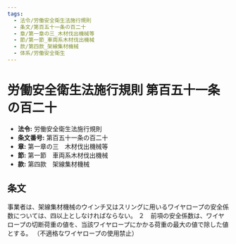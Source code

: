 ```yaml
---
tags:
  - 法令/労働安全衛生法施行規則
  - 条文/第百五十一条の百二十
  - 章/第一章の三_木材伐出機械等
  - 節/第一節_車両系木材伐出機械
  - 款/第四款_架線集材機械
  - 体系/労働安全衛生
---
```

# 労働安全衛生法施行規則 第百五十一条の百二十

- **法令:** 労働安全衛生法施行規則
- **条文番号:** 第百五十一条の百二十
- **章:** 第一章の三　木材伐出機械等
- **節:** 第一節　車両系木材伐出機械
- **款:** 第四款　架線集材機械

## 条文
事業者は、架線集材機械のウインチ又はスリングに用いるワイヤロープの安全係数については、四以上としなければならない。
２　前項の安全係数は、ワイヤロープの切断荷重の値を、当該ワイヤロープにかかる荷重の最大の値で除した値とする。
（不適格なワイヤロープの使用禁止）

